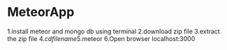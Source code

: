 # MeteorApp
1.install meteor and mongo db using terminal
2.download zip file
3.extract the zip file
4.$cd filename
5.$meteor
6.Open browser localhost:3000

